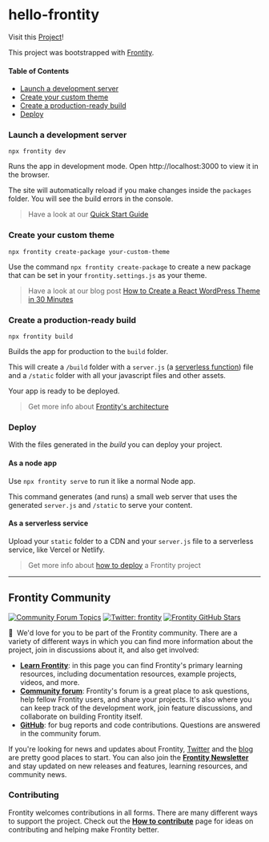 # hello-frontity

Visit this [Project](https://hello-frontity-mara-hesp.vercel.app/)!

This project was bootstrapped with [Frontity](https://frontity.org/).

#### Table of Contents

- [Launch a development server](#launch-a-development-server)
- [Create your custom theme](#create-your-custom-theme)
- [Create a production-ready build](#create-a-production-ready-build)
- [Deploy](#deploy)

### Launch a development server

```
npx frontity dev
```

Runs the app in development mode. Open http://localhost:3000 to view it in the browser.

The site will automatically reload if you make changes inside the `packages` folder. You will see the build errors in the console.

> Have a look at our [Quick Start Guide](https://docs.frontity.org/getting-started/quick-start-guide)

### Create your custom theme

```
npx frontity create-package your-custom-theme
```

Use the command `npx frontity create-package` to create a new package that can be set in your `frontity.settings.js` as your theme.

> Have a look at our blog post [How to Create a React WordPress Theme in 30 Minutes](https://frontity.org/blog/how-to-create-a-react-theme-in-30-minutes/)

### Create a production-ready build

```
npx frontity build
```

Builds the app for production to the `build` folder.

This will create a `/build` folder with a `server.js` (a [serverless function](https://vercel.com/docs/v2/serverless-functions/introduction)) file and a `/static` folder with all your javascript files and other assets.

Your app is ready to be deployed.

> Get more info about [Frontity's architecture](https://docs.frontity.org/architecture)

### Deploy

With the files generated in the _build_ you can deploy your project.

#### As a node app

Use `npx frontity serve` to run it like a normal Node app.

This command generates (and runs) a small web server that uses the generated `server.js` and `/static` to serve your content.

#### As a serverless service

Upload your `static` folder to a CDN and your `server.js` file to a serverless service, like Vercel or Netlify.

> Get more info about [how to deploy](https://docs.frontity.org/deployment) a Frontity project

---

## Frontity Community

[![Community Forum Topics](https://img.shields.io/discourse/topics?color=blue&label=community%20forum&server=https%3A%2F%2Fcommunity.frontity.org%2F)](https://community.frontity.org/) [![Twitter: frontity](https://img.shields.io/twitter/follow/frontity?style=social)](https://twitter.com/frontity) [![Frontity GitHub Stars](https://img.shields.io/github/stars/frontity/frontity?style=social)](https://github.com/frontity/frontity)

👋 &nbsp;We'd love for you to be part of the Frontity community. There are a variety of different ways in which you can find more information about the project, join in discussions about it, and also get involved:

- **[Learn Frontity](https://frontity.org/learn/)**: in this page you can find Frontity's primary learning resources, including documentation resources, example projects, videos, and more.
- **[Community forum](https://community.frontity.org/)**: Frontity's forum is a great place to ask questions, help fellow Frontity users, and share your projects. It's also where you can keep track of the development work, join feature discussions, and collaborate on building Frontity itself.
- **[GitHub](https://github.com/frontity/frontity)**: for bug reports and code contributions. Questions are answered in the community forum.

If you're looking for news and updates about Frontity, [Twitter](https://twitter.com/frontity) and the [blog](https://frontity.org/blog/) are pretty good places to start. You can also join the **[Frontity Newsletter](https://frontity.org/newsletter/)** and stay updated on new releases and features, learning resources, and community news.

### Contributing

Frontity welcomes contributions in all forms. There are many different ways to support the project. Check out the **[How to contribute](https://docs.frontity.org/contributing/how-to-contribute)** page for ideas on contributing and helping make Frontity better.
